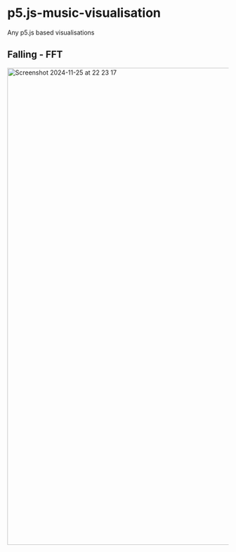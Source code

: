 # p5.js-music-visualisation
Any p5.js based visualisations


## Falling - FFT

<img width="1084" alt="Screenshot 2024-11-25 at 22 23 17" src="https://github.com/user-attachments/assets/b7f215ab-f593-4e9c-a226-36f58d177175">
